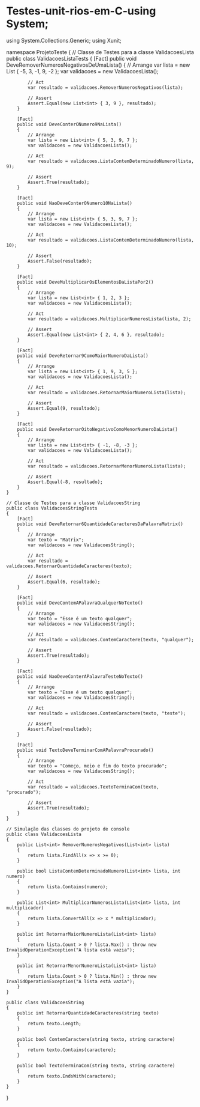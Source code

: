 # Testes-unit-rios-em-C-using System;
using System.Collections.Generic;
using Xunit;

namespace ProjetoTeste
{
    // Classe de Testes para a classe ValidacoesLista
    public class ValidacoesListaTests
    {
        [Fact]
        public void DeveRemoverNumerosNegativosDeUmaLista()
        {
            // Arrange
            var lista = new List<int> { -5, 3, -1, 9, -2 };
            var validacoes = new ValidacoesLista();

            // Act
            var resultado = validacoes.RemoverNumerosNegativos(lista);

            // Assert
            Assert.Equal(new List<int> { 3, 9 }, resultado);
        }

        [Fact]
        public void DeveConterONumero9NaLista()
        {
            // Arrange
            var lista = new List<int> { 5, 3, 9, 7 };
            var validacoes = new ValidacoesLista();

            // Act
            var resultado = validacoes.ListaContemDeterminadoNumero(lista, 9);

            // Assert
            Assert.True(resultado);
        }

        [Fact]
        public void NaoDeveConterONumero10NaLista()
        {
            // Arrange
            var lista = new List<int> { 5, 3, 9, 7 };
            var validacoes = new ValidacoesLista();

            // Act
            var resultado = validacoes.ListaContemDeterminadoNumero(lista, 10);

            // Assert
            Assert.False(resultado);
        }

        [Fact]
        public void DeveMultiplicarOsElementosDaListaPor2()
        {
            // Arrange
            var lista = new List<int> { 1, 2, 3 };
            var validacoes = new ValidacoesLista();

            // Act
            var resultado = validacoes.MultiplicarNumerosLista(lista, 2);

            // Assert
            Assert.Equal(new List<int> { 2, 4, 6 }, resultado);
        }

        [Fact]
        public void DeveRetornar9ComoMaiorNumeroDaLista()
        {
            // Arrange
            var lista = new List<int> { 1, 9, 3, 5 };
            var validacoes = new ValidacoesLista();

            // Act
            var resultado = validacoes.RetornarMaiorNumeroLista(lista);

            // Assert
            Assert.Equal(9, resultado);
        }

        [Fact]
        public void DeveRetornarOitoNegativoComoMenorNumeroDaLista()
        {
            // Arrange
            var lista = new List<int> { -1, -8, -3 };
            var validacoes = new ValidacoesLista();

            // Act
            var resultado = validacoes.RetornarMenorNumeroLista(lista);

            // Assert
            Assert.Equal(-8, resultado);
        }
    }

    // Classe de Testes para a classe ValidacoesString
    public class ValidacoesStringTests
    {
        [Fact]
        public void DeveRetornar6QuantidadeCaracteresDaPalavraMatrix()
        {
            // Arrange
            var texto = "Matrix";
            var validacoes = new ValidacoesString();

            // Act
            var resultado = validacoes.RetornarQuantidadeCaracteres(texto);

            // Assert
            Assert.Equal(6, resultado);
        }

        [Fact]
        public void DeveContemAPalavraQualquerNoTexto()
        {
            // Arrange
            var texto = "Esse é um texto qualquer";
            var validacoes = new ValidacoesString();

            // Act
            var resultado = validacoes.ContemCaractere(texto, "qualquer");

            // Assert
            Assert.True(resultado);
        }

        [Fact]
        public void NaoDeveConterAPalavraTesteNoTexto()
        {
            // Arrange
            var texto = "Esse é um texto qualquer";
            var validacoes = new ValidacoesString();

            // Act
            var resultado = validacoes.ContemCaractere(texto, "teste");

            // Assert
            Assert.False(resultado);
        }

        [Fact]
        public void TextoDeveTerminarComAPalavraProcurado()
        {
            // Arrange
            var texto = "Começo, meio e fim do texto procurado";
            var validacoes = new ValidacoesString();

            // Act
            var resultado = validacoes.TextoTerminaCom(texto, "procurado");

            // Assert
            Assert.True(resultado);
        }
    }
    
    // Simulação das classes do projeto de console
    public class ValidacoesLista
    {
        public List<int> RemoverNumerosNegativos(List<int> lista)
        {
            return lista.FindAll(x => x >= 0);
        }

        public bool ListaContemDeterminadoNumero(List<int> lista, int numero)
        {
            return lista.Contains(numero);
        }

        public List<int> MultiplicarNumerosLista(List<int> lista, int multiplicador)
        {
            return lista.ConvertAll(x => x * multiplicador);
        }

        public int RetornarMaiorNumeroLista(List<int> lista)
        {
            return lista.Count > 0 ? lista.Max() : throw new InvalidOperationException("A lista está vazia");
        }

        public int RetornarMenorNumeroLista(List<int> lista)
        {
            return lista.Count > 0 ? lista.Min() : throw new InvalidOperationException("A lista está vazia");
        }
    }

    public class ValidacoesString
    {
        public int RetornarQuantidadeCaracteres(string texto)
        {
            return texto.Length;
        }

        public bool ContemCaractere(string texto, string caractere)
        {
            return texto.Contains(caractere);
        }

        public bool TextoTerminaCom(string texto, string caractere)
        {
            return texto.EndsWith(caractere);
        }
    }
}
